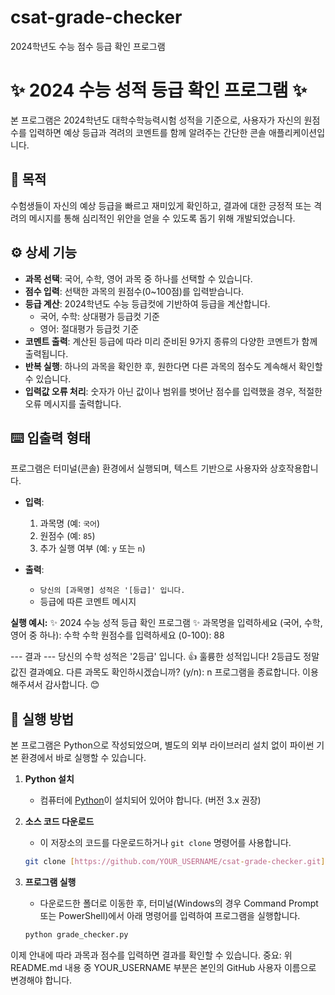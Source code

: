 # csat-grade-checker
2024학년도 수능 점수 등급 확인 프로그램
# ✨ 2024 수능 성적 등급 확인 프로그램 ✨

본 프로그램은 2024학년도 대학수학능력시험 성적을 기준으로, 사용자가 자신의 원점수를 입력하면 예상 등급과 격려의 코멘트를 함께 알려주는 간단한 콘솔 애플리케이션입니다.

## 🎯 목적

수험생들이 자신의 예상 등급을 빠르고 재미있게 확인하고, 결과에 대한 긍정적 또는 격려의 메시지를 통해 심리적인 위안을 얻을 수 있도록 돕기 위해 개발되었습니다.

## ⚙️ 상세 기능

* **과목 선택**: 국어, 수학, 영어 과목 중 하나를 선택할 수 있습니다.
* **점수 입력**: 선택한 과목의 원점수(0~100점)를 입력받습니다.
* **등급 계산**: 2024학년도 수능 등급컷에 기반하여 등급을 계산합니다.
    * 국어, 수학: 상대평가 등급컷 기준
    * 영어: 절대평가 등급컷 기준
* **코멘트 출력**: 계산된 등급에 따라 미리 준비된 9가지 종류의 다양한 코멘트가 함께 출력됩니다.
* **반복 실행**: 하나의 과목을 확인한 후, 원한다면 다른 과목의 점수도 계속해서 확인할 수 있습니다.
* **입력값 오류 처리**: 숫자가 아닌 값이나 범위를 벗어난 점수를 입력했을 경우, 적절한 오류 메시지를 출력합니다.

## ⌨️ 입출력 형태

프로그램은 터미널(콘솔) 환경에서 실행되며, 텍스트 기반으로 사용자와 상호작용합니다.

* **입력**:
    1.  과목명 (예: `국어`)
    2.  원점수 (예: `85`)
    3.  추가 실행 여부 (예: `y` 또는 `n`)

* **출력**:
    * `당신의 [과목명] 성적은 '[등급]' 입니다.`
    * 등급에 따른 코멘트 메시지

**실행 예시:**
✨ 2024 수능 성적 등급 확인 프로그램 ✨
과목명을 입력하세요 (국어, 수학, 영어 중 하나): 수학
수학 원점수를 입력하세요 (0-100): 88

--- 결과 --- 당신의 수학 성적은 '2등급' 입니다. 👍 훌륭한 성적입니다! 2등급도 정말 값진 결과예요.
다른 과목도 확인하시겠습니까? (y/n): n
프로그램을 종료합니다. 이용해주셔서 감사합니다. 😊
## 🚀 실행 방법

본 프로그램은 Python으로 작성되었으며, 별도의 외부 라이브러리 설치 없이 파이썬 기본 환경에서 바로 실행할 수 있습니다.

1.  **Python 설치**
    * 컴퓨터에 [Python](https://www.python.org/downloads/)이 설치되어 있어야 합니다. (버전 3.x 권장)

2.  **소스 코드 다운로드**
    * 이 저장소의 코드를 다운로드하거나 `git clone` 명령어를 사용합니다.
    ```bash
    git clone [https://github.com/YOUR_USERNAME/csat-grade-checker.git](https://github.com/YOUR_USERNAME/csat-grade-checker.git)
    ```

3.  **프로그램 실행**
    * 다운로드한 폴더로 이동한 후, 터미널(Windows의 경우 Command Prompt 또는 PowerShell)에서 아래 명령어를 입력하여 프로그램을 실행합니다.
    ```bash
    python grade_checker.py
    ```

이제 안내에 따라 과목과 점수를 입력하면 결과를 확인할 수 있습니다.
중요: 위 README.md 내용 중 YOUR_USERNAME 부분은 본인의 GitHub 사용자 이름으로 변경해야 합니다.